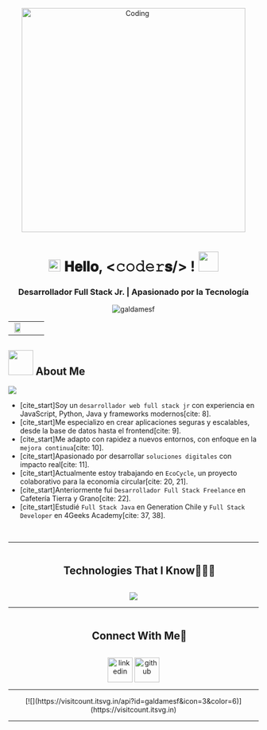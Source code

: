 <p align="center">
  <img align="center" alt="Coding" width="450" src="https://repository-images.githubusercontent.com/588181932/e36ec678-7984-4cdd-8e4c-a3932772ff8e">
</p>

<h1 align="center">
    <a target="_blank">
      <img src="https://github.com/JayantGoel001/JayantGoel001/blob/master/GIF/Earth.gif" width="24px" style="max-width:100%;">
    </a>
    𝐇𝐞𝐥𝐥𝐨, &lt;𝚌𝚘𝚍𝚎𝚛𝐬/&gt; !
    <a target="_blank">
      <img src="https://github.com/JayantGoel001/JayantGoel001/blob/master/GIF/Hi.gif" width="40px" />
    </a>
</h1>
<h3 align="center">Desarrollador Full Stack Jr. | Apasionado por la Tecnología</h3>
<p align="center"> <img src="https://komarev.com/ghpvc/?username=galdamesf&label=Profile%20views&color=0e75b6&style=flat" alt="galdamesf" /> </p>

<table>
<tr border="none">
<td width="50%" align="left">
  
<div align="center">
<img src="https://www.aalpha.net/wp-content/uploads/2020/12/full-stack-development.gif" align="center" style="width: 80%; height:100% " />
</div> 
</td>
<td width="50%" align="right">
  
  </td>
</tr>
</table

---

## <picture><img src = "https://github.com/7oSkaaa/7oSkaaa/blob/main/Images/about_me.gif?raw=true" width = 50px></picture> About Me
<img src="https://user-images.githubusercontent.com/73097560/115834477-dbab4500-a447-11eb-908a-139a6edaec5c.gif">

- [cite_start]Soy un `desarrollador web full stack jr` con experiencia en JavaScript, Python, Java y frameworks modernos[cite: 8].
- [cite_start]Me especializo en crear aplicaciones seguras y escalables, desde la base de datos hasta el frontend[cite: 9].
- [cite_start]Me adapto con rapidez a nuevos entornos, con enfoque en la `mejora continua`[cite: 10].
- [cite_start]Apasionado por desarrollar `soluciones digitales` con impacto real[cite: 11].
- [cite_start]Actualmente estoy trabajando en `EcoCycle`, un proyecto colaborativo para la economía circular[cite: 20, 21].
- [cite_start]Anteriormente fui `Desarrollador Full Stack Freelance` en Cafetería Tierra y Grano[cite: 22].
- [cite_start]Estudié `Full Stack Java` en Generation Chile y `Full Stack Developer` en 4Geeks Academy[cite: 37, 38].

<br>

---

<div id="user-content-toc">
  <ul align="center">
    <summary><h2 style="display: inline-block">Technologies That I Know👨🏻‍💻</h2></summary>
  </ul>
</div>
<p align="center">
  <a href="https://skillicons.dev">
    <img src="https://skillicons.dev/icons?i=js,react,nodejs,java,spring,py,flask,mysql,html,css,bootstrap,postgres,git,github,api&perline=14" />
  </a>
</p>

---

<div id="user-content-toc">
  <ul align="center">
    <summary><h2 style="display: inline-block">Connect With Me🤝</h2></summary>
  </ul>
</div>

<p align="center">
<a href="https://www.linkedin.com/in/fernandogaldamesv/" target="blank"><img align="center" src="https://user-images.githubusercontent.com/88904952/234979284-68c11d7f-1acc-4f0c-ac78-044e1037d7b0.png" alt="linkedin" height="50" width="50" /></a>
<a href="https://github.com/galdamesf" target="blank"><img align="center" src="https://user-images.githubusercontent.com/88904952/234981169-2dd1e58f-4b7e-468c-8213-034ba62156c3.png" alt="github" height="50" width="50" /></a> 
</p>

---

<div align="center">
[![](https://visitcount.itsvg.in/api?id=galdamesf&icon=3&color=6)](https://visitcount.itsvg.in)
</div>

---
